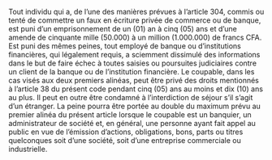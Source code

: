 Tout individu qui a, de l’une des manières prévues à l’article 304, commis ou tenté de commettre un faux en écriture privée de commerce ou de banque, est puni d’un emprisonnement de un (01) an à cinq (05) ans et d’une amende de cinquante mille (50.000) à un million (1.000.000) de francs CFA.
Est puni des mêmes peines, tout employé de banque ou d’institutions financières, qui légalement requis, a sciemment dissimulé des informations dans le but de faire échec à toutes saisies ou poursuites judiciaires contre un client de la banque ou de l’institution financière.
Le coupable, dans les cas visés aux deux premiers alinéas, peut être privé des droits mentionnés à l’article 38 du présent code pendant cinq (05) ans au moins et dix (10) ans au plus. Il peut en outre être condamné à l’interdiction de séjour s’il s’agit d’un étranger.
La peine pourra être portée au double du maximum prévu au premier alinéa du présent article lorsque le coupable est un banquier, un administrateur de société et, en général, une personne ayant fait appel au public en vue de l’émission d’actions, obligations, bons, parts ou titres quelconques soit d’une société, soit d’une entreprise commerciale ou industrielle.